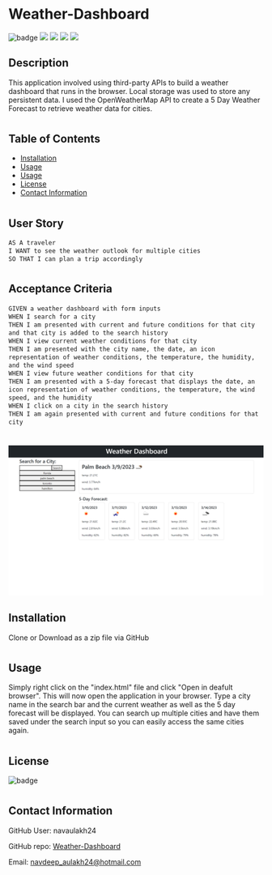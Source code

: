 # Weather-Dashboard
![badge](https://img.shields.io/badge/license-MIT-orange)
<img src="https://img.shields.io/badge/-HTML-brightgreen" />
<img src="https://img.shields.io/badge/-JavaScript-blue" />
<img src="https://img.shields.io/badge/-Open Weather Map API-orange" />
    <img src="https://img.shields.io/badge/-geolocation API-yellowgreen"  />

## Description
This application involved using third-party APIs to build a weather dashboard that runs in the browser. Local storage was used to store any persistent data. I used the OpenWeatherMap API to create a 5 Day Weather Forecast to retrieve weather data for cities.
#

## Table of Contents
* [Installation](#installation)
* [Usage](#usage)
* [Usage](#usage)
* [License](#license)
* [Contact Information](#contact-information)
#
## User Story
```mb
AS A traveler
I WANT to see the weather outlook for multiple cities
SO THAT I can plan a trip accordingly
```
#
## Acceptance Criteria
```
GIVEN a weather dashboard with form inputs
WHEN I search for a city
THEN I am presented with current and future conditions for that city and that city is added to the search history
WHEN I view current weather conditions for that city
THEN I am presented with the city name, the date, an icon representation of weather conditions, the temperature, the humidity, and the wind speed
WHEN I view future weather conditions for that city
THEN I am presented with a 5-day forecast that displays the date, an icon representation of weather conditions, the temperature, the wind speed, and the humidity
WHEN I click on a city in the search history
THEN I am again presented with current and future conditions for that city
```
#
![Webpage](./assets/images/Screenshot%20(27).png)

## Installation 
Clone or Download as a zip file via GitHub
#
## Usage 
Simply right click on the "index.html" file and click "Open in deafult browser". This will now open the application in your browser. Type a city name in the search bar and the current weather as well as the 5 day forecast will be displayed. You can search up multiple cities and have them saved under the search input so you can easily access the same cities again.

#
## License
![badge](https://img.shields.io/badge/license-MIT-orange) 
#
## Contact Information

GitHub User: navaulakh24

GitHub repo: [Weather-Dashboard](https://github.com/navaulakh24/weather-dashboard)

Email: navdeep_aulakh24@hotmail.com
